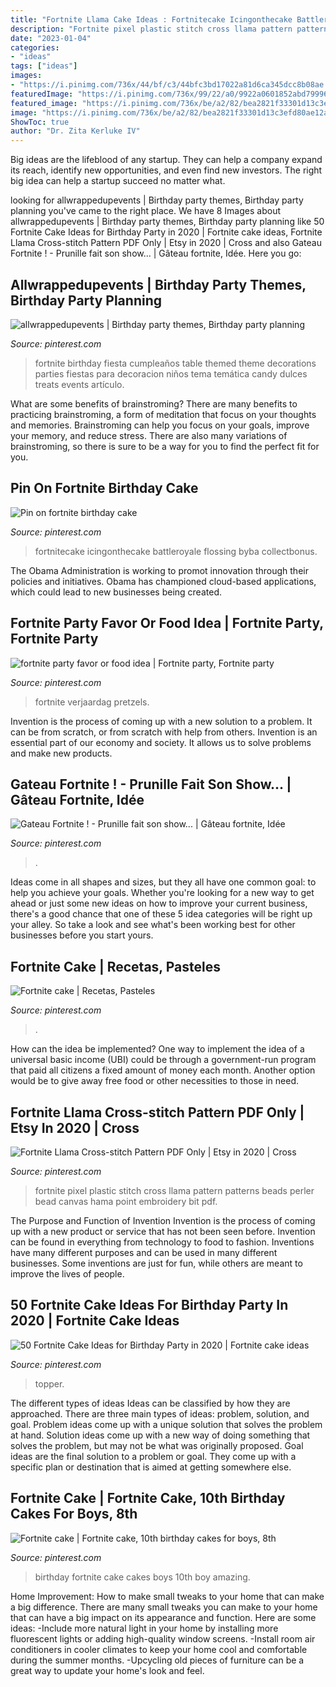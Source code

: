 ```yaml
---
title: "Fortnite Llama Cake Ideas : Fortnitecake Icingonthecake Battleroyale Flossing Byba Collectbonus"
description: "Fortnite pixel plastic stitch cross llama pattern patterns beads perler bead canvas hama point embroidery bit pdf"
date: "2023-01-04"
categories:
- "ideas"
tags: ["ideas"]
images:
- "https://i.pinimg.com/736x/44/bf/c3/44bfc3bd17022a81d6ca345dcc8b08ae.jpg"
featuredImage: "https://i.pinimg.com/736x/99/22/a0/9922a0601852abd79996bdc8f09db0ee.jpg"
featured_image: "https://i.pinimg.com/736x/be/a2/82/bea2821f33301d13c3efd80ae12ab719.jpg"
image: "https://i.pinimg.com/736x/be/a2/82/bea2821f33301d13c3efd80ae12ab719.jpg"
ShowToc: true
author: "Dr. Zita Kerluke IV"
---
```



Big ideas are the lifeblood of any startup. They can help a company expand its reach, identify new opportunities, and even find new investors. The right big idea can help a startup succeed no matter what.

	

		
looking for allwrappedupevents | Birthday party themes, Birthday party planning you've came to the right place. We have 8 Images about allwrappedupevents | Birthday party themes, Birthday party planning like 50 Fortnite Cake Ideas for Birthday Party in 2020 | Fortnite cake ideas, Fortnite Llama Cross-stitch Pattern PDF Only | Etsy in 2020 | Cross and also Gateau Fortnite ! - Prunille fait son show... | Gâteau fortnite, Idée. Here you go:
		
    
## Allwrappedupevents | Birthday Party Themes, Birthday Party Planning

<img loading=lazy src="https://i.pinimg.com/736x/99/22/a0/9922a0601852abd79996bdc8f09db0ee.jpg" onerror="this.onerror=null;this.src='https://tse1.mm.bing.net/th?id=OIP.GnljPAerbQclsblwWVxtHgHaKr&amp;pid=15.1';" alt="allwrappedupevents | Birthday party themes, Birthday party planning">

_Source: pinterest.com_

>fortnite birthday fiesta cumpleaños table themed theme decorations parties fiestas para decoracion niños tema temática candy dulces treats events artículo. 

	

What are some benefits of brainstroming?
There are many benefits to practicing brainstroming, a form of meditation that focus on your thoughts and memories. Brainstroming can help you focus on your goals, improve your memory, and reduce stress. There are also many variations of brainstroming, so there is sure to be a way for you to find the perfect fit for you.

    
## Pin On Fortnite Birthday Cake

<img loading=lazy src="https://i.pinimg.com/736x/44/bf/c3/44bfc3bd17022a81d6ca345dcc8b08ae.jpg" onerror="this.onerror=null;this.src='https://tse4.mm.bing.net/th?id=OIP.kxdtoKQDR3okFxpBnak0LAHaHa&amp;pid=15.1';" alt="Pin on fortnite birthday cake">

_Source: pinterest.com_

>fortnitecake icingonthecake battleroyale flossing byba collectbonus. 

	

The Obama Administration is working to promot innovation through their policies and initiatives. Obama has championed cloud-based applications, which could lead to new businesses being created.

    
## Fortnite Party Favor Or Food Idea | Fortnite Party, Fortnite Party

<img loading=lazy src="https://i.pinimg.com/736x/be/a2/82/bea2821f33301d13c3efd80ae12ab719.jpg" onerror="this.onerror=null;this.src='https://tse3.mm.bing.net/th?id=OIP.y996aezPE4V2aAoxXMdPBwHaJ3&amp;pid=15.1';" alt="fortnite party favor or food idea | Fortnite party, Fortnite party">

_Source: pinterest.com_

>fortnite verjaardag pretzels. 

	

Invention is the process of coming up with a new solution to a problem. It can be from scratch, or from scratch with help from others. Invention is an essential part of our economy and society. It allows us to solve problems and make new products.

    
## Gateau Fortnite ! - Prunille Fait Son Show... | Gâteau Fortnite, Idée

<img loading=lazy src="https://i.pinimg.com/736x/7f/24/27/7f242798a32b16a27a385535b3b42be9.jpg" onerror="this.onerror=null;this.src='https://tse2.mm.bing.net/th?id=OIP.jyA-ik5oOnKBfBuZohj0qwHaJ3&amp;pid=15.1';" alt="Gateau Fortnite ! - Prunille fait son show... | Gâteau fortnite, Idée">

_Source: pinterest.com_

>. 

	

Ideas come in all shapes and sizes, but they all have one common goal: to help you achieve your goals. Whether you're looking for a new way to get ahead or just some new ideas on how to improve your current business, there's a good chance that one of these 5 idea categories will be right up your alley. So take a look and see what's been working best for other businesses before you start yours.

    
## Fortnite Cake | Recetas, Pasteles

<img loading=lazy src="https://i.pinimg.com/736x/da/fc/b7/dafcb7c5cb41c4e795b1d78f156112f4.jpg" onerror="this.onerror=null;this.src='https://tse2.mm.bing.net/th?id=OIP.OBmEiUyBKZNTtlVaCj6OMwHaJ3&amp;pid=15.1';" alt="Fortnite cake | Recetas, Pasteles">

_Source: pinterest.com_

>. 

	

How can the idea be implemented?
One way to implement the idea of a universal basic income (UBI) could be through a government-run program that paid all citizens a fixed amount of money each month. Another option would be to give away free food or other necessities to those in need.

    
## Fortnite Llama Cross-stitch Pattern PDF Only | Etsy In 2020 | Cross

<img loading=lazy src="https://i.pinimg.com/736x/f4/18/09/f418091f655c5755c7210e364bcb9446.jpg" onerror="this.onerror=null;this.src='https://tse1.mm.bing.net/th?id=OIP.FVgab2fwuct-tF9AsNFvMAHaHa&amp;pid=15.1';" alt="Fortnite Llama Cross-stitch Pattern PDF Only | Etsy in 2020 | Cross">

_Source: pinterest.com_

>fortnite pixel plastic stitch cross llama pattern patterns beads perler bead canvas hama point embroidery bit pdf. 

	

The Purpose and Function of Invention
Invention is the process of coming up with a new product or service that has not been seen before. Invention can be found in everything from technology to food to fashion. Inventions have many different purposes and can be used in many different businesses. Some inventions are just for fun, while others are meant to improve the lives of people.

    
## 50 Fortnite Cake Ideas For Birthday Party In 2020 | Fortnite Cake Ideas

<img loading=lazy src="https://i.pinimg.com/736x/4d/d8/f1/4dd8f1653882233cced094d79e5d4531.jpg" onerror="this.onerror=null;this.src='https://tse3.mm.bing.net/th?id=OIP.cRoFKud8acK6J0H2NQ5wzgHaJK&amp;pid=15.1';" alt="50 Fortnite Cake Ideas for Birthday Party in 2020 | Fortnite cake ideas">

_Source: pinterest.com_

>topper. 

	

The different types of ideas
Ideas can be classified by how they are approached. There are three main types of ideas: problem, solution, and goal. Problem ideas come up with a unique solution that solves the problem at hand. Solution ideas come up with a new way of doing something that solves the problem, but may not be what was originally proposed. Goal ideas are the final solution to a problem or goal. They come up with a specific plan or destination that is aimed at getting somewhere else.

    
## Fortnite Cake | Fortnite Cake, 10th Birthday Cakes For Boys, 8th

<img loading=lazy src="https://i.pinimg.com/736x/d1/24/ce/d124ce6fded2b55546df3faacdfbc8c5.jpg" onerror="this.onerror=null;this.src='https://tse3.mm.bing.net/th?id=OIP.e1PyWenIPGOR8PFbAAPr6QHaLJ&amp;pid=15.1';" alt="Fortnite cake | Fortnite cake, 10th birthday cakes for boys, 8th">

_Source: pinterest.com_

>birthday fortnite cake cakes boys 10th boy amazing. 

	

Home Improvement: How to make small tweaks to your home that can make a big difference.
There are many small tweaks you can make to your home that can have a big impact on its appearance and function. Here are some ideas: 
-Include more natural light in your home by installing more fluorescent lights or adding high-quality window screens. 
-Install room air conditioners in cooler climates to keep your home cool and comfortable during the summer months. 
-Upcycling old pieces of furniture can be a great way to update your home's look and feel.

